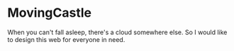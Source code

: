 # MovingCastle
When you can't fall asleep, there's a cloud somewhere else.
So I would like to design this web for everyone in need.
